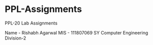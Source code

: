 # PPL-Assignments
PPL-20 Lab Assignments 

Name - Rishabh Agarwal
MIS - 111807069
SY Computer Engineering
Division-2
